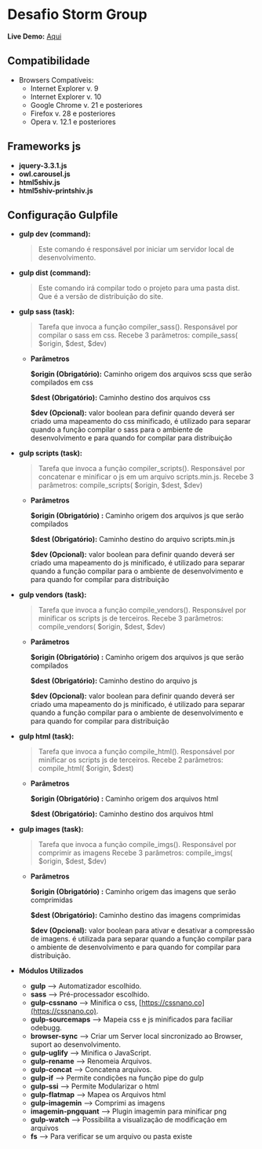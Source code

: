 # Desafio Storm Group

**Live Demo:** [Aqui](https://adoring-keller-9effb2.netlify.com/)

## Compatibilidade

* Browsers Compatíveis:
    * Internet Explorer v. 9
    * Internet Explorer v. 10
    * Google Chrome v. 21 e posteriores
    * Firefox v. 28 e posteriores 
    * Opera v. 12.1 e posteriores

## Frameworks js

* __jquery-3.3.1.js__
* __owl.carousel.js__
* __html5shiv.js__
* __html5shiv-printshiv.js__

## Configuração Gulpfile

* __gulp dev (command):__
    >Este comando é responsável por iniciar um servidor local de desenvolvimento.

* __gulp dist (command):__
    >Este comando irá compilar todo o projeto para uma pasta dist. Que é a versão
    de distribuição do site.

* __gulp sass (task):__
    >Tarefa que invoca a função compiler_sass(). Responsável por compilar o sass em css.
    Recebe 3 parâmetros: compile_sass( $origin, $dest, $dev)

  * __Parâmetros__
    
    __$origin (Obrigatório):__ Caminho origem dos arquivos scss que serão compilados em css
        
    __$dest (Obrigatório):__ Caminho destino dos arquivos css
        
    __$dev (Opcional):__ valor boolean para definir quando deverá ser criado uma mapeamento do css minificado,
        é utilizado para separar quando a função compilar o sass para o ambiente de desenvolvimento
        e para quando for compilar para distribuição
   
        
* __gulp scripts (task):__
    >Tarefa que invoca a função compiler_scripts(). Responsável por concatenar e minificar o js em um arquivo scripts.min.js.
    Recebe 3 parâmetros: compile_scripts( $origin, $dest, $dev)

  * __Parâmetros__
    
    __$origin (Obrigatório) :__ Caminho origem dos arquivos js que serão compilados
        
    __$dest (Obrigatório):__ Caminho destino do arquivo scripts.min.js
        
    __$dev (Opcional):__ valor boolean para definir quando deverá ser criado uma mapeamento do js minificado,
        é utilizado para separar quando a função compilar para o ambiente de desenvolvimento
        e para quando for compilar para distribuição
        
* __gulp vendors (task):__
    >Tarefa que invoca a função compile_vendors(). Responsável por minificar os scripts js de terceiros.
    Recebe 3 parâmetros: compile_vendors( $origin, $dest, $dev)

  * __Parâmetros__
    
    __$origin (Obrigatório) :__ Caminho origem dos arquivos js que serão compilados
        
    __$dest (Obrigatório):__ Caminho destino do arquivo js
        
    __$dev (Opcional):__ valor boolean para definir quando deverá ser criado uma mapeamento do js minificado, é utilizado para separar quando a função compilar para o ambiente de desenvolvimento
        e para quando for compilar para distribuição

* __gulp html (task):__
    >Tarefa que invoca a função compile_html(). Responsável por minificar os scripts js de terceiros.
    Recebe 2 parâmetros: compile_html( $origin, $dest)

  * __Parâmetros__
    
    __$origin (Obrigatório) :__ Caminho origem dos arquivos html
        
    __$dest (Obrigatório):__ Caminho destino dos arquivos html
        
* __gulp images (task):__
    >Tarefa que invoca a função compile_imgs(). Responsável por comprimir as imagens
    Recebe 3 parâmetros: compile_imgs( $origin, $dest, $dev)

  * __Parâmetros__
    
    __$origin (Obrigatório) :__ Caminho origem das imagens que serão comprimidas
        
    __$dest (Obrigatório):__ Caminho destino das imagens comprimidas
        
    __$dev (Opcional):__ valor boolean para ativar e desativar a compressão de imagens. é utilizada para separar quando a função compilar para o ambiente de desenvolvimento e para quando for compilar para distribuição.

* __Módulos Utilizados__
    * __gulp__ --> Automatizador escolhido.
    * __sass__ --> Pré-processador escolhido.
    * __gulp-cssnano__ --> Minifica o css, [https://cssnano.co](https://cssnano.co).
    * __gulp-sourcemaps__ --> Mapeia css e js minificados para faciliar odebugg.
    * __browser-sync__ --> Criar um Server local sincronizado ao Browser, suport ao desenvolvimento.
    * __gulp-uglify__  --> Minifica o JavaScript.
    * __gulp-rename__ --> Renomeia Arquivos.
    * __gulp-concat__ --> Concatena arquivos.
    * __gulp-if__ --> Permite condições na função pipe do gulp
    * __gulp-ssi__ --> Permite Modularizar o html
    * __gulp-flatmap__ --> Mapea os Arquivos html
    * __gulp-imagemin__ --> Comprimi as imagens
    * __imagemin-pngquant__ --> Plugin imagemin para minificar png
    * __gulp-watch__ --> Possibilita a visualização de modificação em arquivos
    * __fs__ --> Para verificar se um arquivo ou pasta existe
